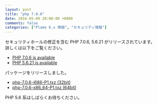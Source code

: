 ```yaml
---
layout: post
title: "php 7.0.6"
date: 2016-05-09 20:00:00 +0900
comments: false
categories: ["Plamo 6.x 情報", "セキュリティ情報"]
---
```

セキュリティホールの修正を含む PHP 7.0.6, 5.6.21 がリリースされています。詳しくは以下をご覧ください。

* [PHP 7.0.6 is available](http://jp2.php.net/archive/2016.php#id2016-04-29-1)
* [PHP 5.6.21 is available](http://php.net/archive/2016.php#id2016-04-28-2)

パッケージをリリースしました。

* [php-7.0.6-i686-P1.txz (32bit)](ftp://plamo.linet.gr.jp/pub/Plamo-6.x/x86/plamo/05_ext/network2.txz/php-7.0.6-i686-P1.txz)
* [php-7.0.6-x86_64-P1.txz (64bit)](ftp://plamo.linet.gr.jp/pub/Plamo-6.x/x86_64/plamo/05_ext/network2.txz/php-7.0.6-x86_64-P1.txz)

PHP 5.6 系はしばらくお待ちください。
<!--
PHP 5.6 系は contrib/Network 以下に移動しました。

* [php-5.6.21-i686-P1.txz (32bit)](ftp://plamo.linet.gr.jp/pub/Plamo-6.x/x86/contrib/Network/php-5.6.21-i686-P1.txz)
* [php-5.6.21-x86_64-P1.txz (64bit)](ftp://plamo.linet.gr.jp/pub/Plamo-6.x/x86_64/contrib/Network/php-5.6.21-x86_64-P1.txz)
-->